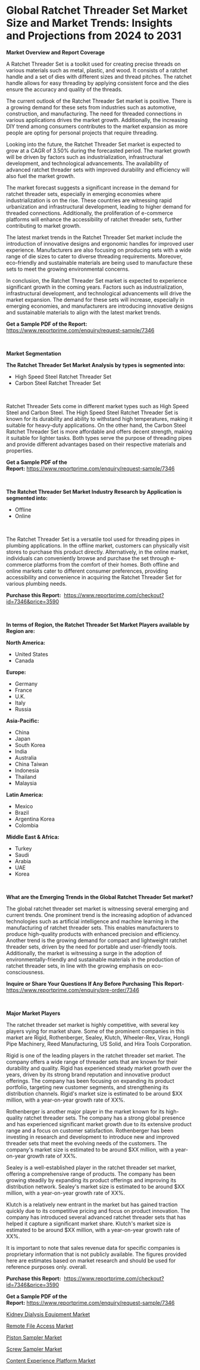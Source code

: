 <p><h1>Global Ratchet Threader Set Market Size and Market Trends: Insights and Projections from 2024 to 2031</h1></p><p><strong>Market Overview and Report Coverage</strong></p>
<p><p>A Ratchet Threader Set is a toolkit used for creating precise threads on various materials such as metal, plastic, and wood. It consists of a ratchet handle and a set of dies with different sizes and thread pitches. The ratchet handle allows for easy threading by applying consistent force and the dies ensure the accuracy and quality of the threads.</p><p>The current outlook of the Ratchet Threader Set market is positive. There is a growing demand for these sets from industries such as automotive, construction, and manufacturing. The need for threaded connections in various applications drives the market growth. Additionally, the increasing DIY trend among consumers contributes to the market expansion as more people are opting for personal projects that require threading.</p><p>Looking into the future, the Ratchet Threader Set market is expected to grow at a CAGR of 3.50% during the forecasted period. The market growth will be driven by factors such as industrialization, infrastructural development, and technological advancements. The availability of advanced ratchet threader sets with improved durability and efficiency will also fuel the market growth.</p><p>The market forecast suggests a significant increase in the demand for ratchet threader sets, especially in emerging economies where industrialization is on the rise. These countries are witnessing rapid urbanization and infrastructural development, leading to higher demand for threaded connections. Additionally, the proliferation of e-commerce platforms will enhance the accessibility of ratchet threader sets, further contributing to market growth.</p><p>The latest market trends in the Ratchet Threader Set market include the introduction of innovative designs and ergonomic handles for improved user experience. Manufacturers are also focusing on producing sets with a wide range of die sizes to cater to diverse threading requirements. Moreover, eco-friendly and sustainable materials are being used to manufacture these sets to meet the growing environmental concerns.</p><p>In conclusion, the Ratchet Threader Set market is expected to experience significant growth in the coming years. Factors such as industrialization, infrastructural development, and technological advancements will drive the market expansion. The demand for these sets will increase, especially in emerging economies, and manufacturers are introducing innovative designs and sustainable materials to align with the latest market trends.</p></p>
<p><strong>Get a Sample PDF of the Report:</strong> <a href="https://www.reportprime.com/enquiry/request-sample/7346">https://www.reportprime.com/enquiry/request-sample/7346</a></p>
<p>&nbsp;</p>
<p><strong>Market Segmentation</strong></p>
<p><strong>The Ratchet Threader Set Market Analysis by types is segmented into:</strong></p>
<p><ul><li>High Speed Steel Ratchet Threader Set</li><li>Carbon Steel Ratchet Threader Set</li></ul></p>
<p>&nbsp;</p>
<p><p>Ratchet Threader Sets come in different market types such as High Speed Steel and Carbon Steel. The High Speed Steel Ratchet Threader Set is known for its durability and ability to withstand high temperatures, making it suitable for heavy-duty applications. On the other hand, the Carbon Steel Ratchet Threader Set is more affordable and offers decent strength, making it suitable for lighter tasks. Both types serve the purpose of threading pipes and provide different advantages based on their respective materials and properties.</p></p>
<p><strong>Get a Sample PDF of the Report:</strong>&nbsp;<a href="https://www.reportprime.com/enquiry/request-sample/7346">https://www.reportprime.com/enquiry/request-sample/7346</a></p>
<p>&nbsp;</p>
<p><strong>The Ratchet Threader Set Market Industry Research by Application is segmented into:</strong></p>
<p><ul><li>Offline</li><li>Online</li></ul></p>
<p>&nbsp;</p>
<p><p>The Ratchet Threader Set is a versatile tool used for threading pipes in plumbing applications. In the offline market, customers can physically visit stores to purchase this product directly. Alternatively, in the online market, individuals can conveniently browse and purchase the set through e-commerce platforms from the comfort of their homes. Both offline and online markets cater to different consumer preferences, providing accessibility and convenience in acquiring the Ratchet Threader Set for various plumbing needs.</p></p>
<p><strong>Purchase this Report:</strong>&nbsp; <a href="https://www.reportprime.com/checkout?id=7346&price=3590">https://www.reportprime.com/checkout?id=7346&price=3590</a></p>
<p>&nbsp;</p>
<p><strong>In terms of Region, the Ratchet Threader Set Market Players available by Region are:</strong></p>
<p>
    <p> <strong> North America: </strong>
        <ul>
            <li>United States</li>
            <li>Canada</li>
        </ul>
        </p> 
    <p> <strong> Europe: </strong>
        <ul>
            <li>Germany</li>
            <li>France</li>
            <li>U.K.</li>
            <li>Italy</li>
            <li>Russia</li>
        </ul>
        </p> 
    <p> <strong> Asia-Pacific: </strong>
        <ul>
            <li>China</li>
            <li>Japan</li>
            <li>South Korea</li>
            <li>India</li>
            <li>Australia</li>
            <li>China Taiwan</li>
            <li>Indonesia</li>
            <li>Thailand</li>
            <li>Malaysia</li>
        </ul>
        </p> 
    <p> <strong> Latin America: </strong>
        <ul>
            <li>Mexico</li>
            <li>Brazil</li>
            <li>Argentina Korea</li>
            <li>Colombia</li>
        </ul>
        </p> 
    <p> <strong> Middle East & Africa: </strong>
        <ul>
            <li>Turkey</li>
            <li>Saudi</li>
            <li>Arabia</li>
            <li>UAE</li>
            <li>Korea</li>
        </ul>
    </p>
    </p>
<p>&nbsp;</p>
<p><strong>What are the Emerging Trends in the Global Ratchet Threader Set market?</strong></p>
<p><p>The global ratchet threader set market is witnessing several emerging and current trends. One prominent trend is the increasing adoption of advanced technologies such as artificial intelligence and machine learning in the manufacturing of ratchet threader sets. This enables manufacturers to produce high-quality products with enhanced precision and efficiency. Another trend is the growing demand for compact and lightweight ratchet threader sets, driven by the need for portable and user-friendly tools. Additionally, the market is witnessing a surge in the adoption of environmentally-friendly and sustainable materials in the production of ratchet threader sets, in line with the growing emphasis on eco-consciousness.</p></p>
<p><strong>Inquire or Share Your Questions If Any Before Purchasing This Report</strong>- <a href="https://www.reportprime.com/enquiry/pre-order/7346">https://www.reportprime.com/enquiry/pre-order/7346</a></p>
<p>&nbsp;</p>
<p><strong>Major Market Players</strong></p>
<p><p>The ratchet threader set market is highly competitive, with several key players vying for market share. Some of the prominent companies in this market are Rigid, Rothenberger, Sealey, Klutch, Wheeler-Rex, Virax, Hongli Pipe Machinery, Reed Manufacturing, US Solid, and Hira Tools Corporation.</p><p>Rigid is one of the leading players in the ratchet threader set market. The company offers a wide range of threader sets that are known for their durability and quality. Rigid has experienced steady market growth over the years, driven by its strong brand reputation and innovative product offerings. The company has been focusing on expanding its product portfolio, targeting new customer segments, and strengthening its distribution channels. Rigid's market size is estimated to be around $XX million, with a year-on-year growth rate of XX%.</p><p>Rothenberger is another major player in the market known for its high-quality ratchet threader sets. The company has a strong global presence and has experienced significant market growth due to its extensive product range and a focus on customer satisfaction. Rothenberger has been investing in research and development to introduce new and improved threader sets that meet the evolving needs of the customers. The company's market size is estimated to be around $XX million, with a year-on-year growth rate of XX%.</p><p>Sealey is a well-established player in the ratchet threader set market, offering a comprehensive range of products. The company has been growing steadily by expanding its product offerings and improving its distribution network. Sealey's market size is estimated to be around $XX million, with a year-on-year growth rate of XX%.</p><p>Klutch is a relatively new entrant in the market but has gained traction quickly due to its competitive pricing and focus on product innovation. The company has introduced several advanced ratchet threader sets that has helped it capture a significant market share. Klutch's market size is estimated to be around $XX million, with a year-on-year growth rate of XX%.</p><p>It is important to note that sales revenue data for specific companies is proprietary information that is not publicly available. The figures provided here are estimates based on market research and should be used for reference purposes only. overall.</p></p>
<p><strong>Purchase this Report:</strong>&nbsp;&nbsp;<a href="https://www.reportprime.com/checkout?id=7346&price=3590">https://www.reportprime.com/checkout?id=7346&price=3590</a></p>
<p></p>
<p><strong>Get a Sample PDF of the Report:</strong>&nbsp;<a href="https://www.reportprime.com/enquiry/request-sample/7346">https://www.reportprime.com/enquiry/request-sample/7346</a></p>
<p><p><a href="https://medium.com/@gracedavis57/kidney-dialysis-equipment-nbsp-market-focuses-on-market-share-size-and-projected-forecast-till-8ed4e9751424">Kidney Dialysis Equipment Market</a></p><p><a href="https://medium.com/@gracedavis57/decoding-remote-file-access-market-metrics-market-share-trends-and-growth-patterns-9111436a5390">Remote File Access Market</a></p><p><a href="https://github.com/FassouRP/Market-Research-Report-List-2/blob/main/piston-sampler-market.md">Piston Sampler Market</a></p><p><a href="https://github.com/ashepherd82/Market-Research-Report-List-2/blob/main/screw-sampler-market.md">Screw Sampler Market</a></p><p><a href="https://medium.com/@gracedavis57/content-experience-platform-market-analysis-and-sze-forecasted-for-period-from-2023-to-2030-1a7b0dad1043">Content Experience Platform Market</a></p></p>